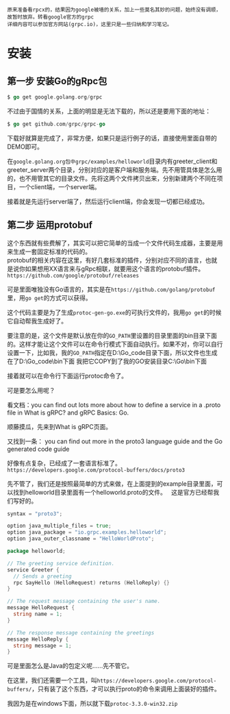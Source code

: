 `原来准备看rpcx的，结果因为google被墙的关系，加上一些莫名其妙的问题，始终没有调顺，故暂时放弃。转看google官方的grpc`  
`详细内容可以参加官方网站(grpc.io)，这里只是一些归纳和学习笔记。`  

# 安装  

## 第一步 安装Go的gRpc包  
```go
$ go get google.golang.org/grpc
```

不过由于国情的关系，上面的明显是无法下载的，所以还是要用下面的地址：  
```go
$ go get github.com/grpc/grpc-go
```

下载好就算是完成了，非常方便，如果只是运行例子的话，直接使用里面自带的DEMO即可。  

在`google.golang.org包中grpc/examples/helloworld`目录内有greeter_client和greeter_server两个目录，分别对应的是客户端和服务端。先不用管具体是怎么用的，也不用管其它的目录文件。先将这两个文件拷贝出来，分别新建两个不同在项目，一个client端，一个server端。  

接着就是先运行server端了，然后运行client端，你会发现一切都已经成功。  

## 第二步 运用protobuf  

这个东西就有些费解了，其实可以把它简单的当成一个文件代码生成器，主要是用来生成一套固定标准的代码的。  
protobuf的相关内容在这里，有好几套标准的插件，分别对应不同的语言，也就是说你如果想用XX语言来与gRpc相联，就要用这个语言的protobuf插件。   
`https://github.com/google/protobuf/releases`  

可是里面唯独没有Go语言的，其实是在`https://github.com/golang/protobuf`里，用`go get`的方式可以获得。  

这个代码主要是为了生成`protoc-gen-go.exe`的可执行文件的，我用`go get`的时候它自动帮我生成好了。  

要注意的是，这个文件是默认放在你的`GO_PATH`里设置的目录里面的bin目录下面的。这样才能让这个文件可以在命令行模式下面自动执行。如果不对，你可以自行设置一下，比如我，我的`GO_PATH`指定在D:\Go_code目录下面，所以文件也生成在了D:\Go_code\bin下面 
我把它COPY到了我的GO安装目录C:\Go\bin下面  

接着就可以在命令行下面运行protoc命令了。  

可是要怎么用呢？  

看文档：you can find out lots more about how to define a service in a .proto file in What is gRPC? and gRPC Basics: Go.   

顺藤摸瓜，先来到What is gRPC页面。

又找到一条： you can find out more in the proto3 language guide and the Go generated code guide

好像有点复杂，已经成了一套语言标准了。  
`https://developers.google.com/protocol-buffers/docs/proto3`

先不管了，我们还是按照最简单的方式来做，在上面提到的example目录里面，可以找到helloworld目录里面有一个helloworld.proto的文件。  
这是官方已经帮我们写好的。  

```go
syntax = "proto3";

option java_multiple_files = true;
option java_package = "io.grpc.examples.helloworld";
option java_outer_classname = "HelloWorldProto";

package helloworld;

// The greeting service definition.
service Greeter {
  // Sends a greeting
  rpc SayHello (HelloRequest) returns (HelloReply) {}
}

// The request message containing the user's name.
message HelloRequest {
  string name = 1;
}

// The response message containing the greetings
message HelloReply {
  string message = 1;
}
```

可是里面怎么是Java的包定义呢……先不管它。  

在这里，我们还需要一个工具，叫`https://developers.google.com/protocol-buffers/`，只有装了这个东西，才可以执行proto的命令来调用上面装好的插件。  

我因为是在windows下面，所以就下载`protoc-3.3.0-win32.zip`  
